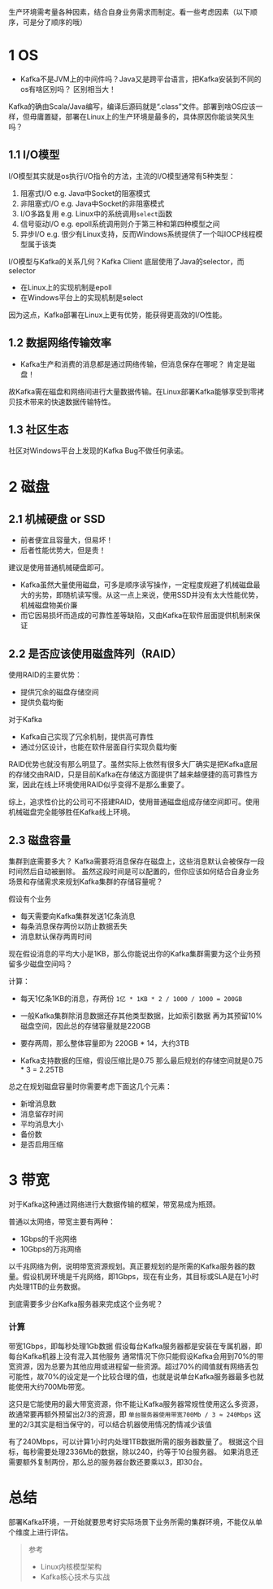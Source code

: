 生产环境需考量各种因素，结合自身业务需求而制定。看一些考虑因素（以下顺序，可是分了顺序的哦）
# 1 OS
- Kafka不是JVM上的中间件吗？Java又是跨平台语言，把Kafka安装到不同的os有啥区别吗？
区别相当大！

Kafka的确由Scala/Java编写，编译后源码就是“.class”文件。部署到啥OS应该一样，但毋庸置疑，部署在Linux上的生产环境是最多的，具体原因你能谈笑风生吗？
## 1.1 I/O模型
I/O模型其实就是os执行I/O指令的方法，主流的I/O模型通常有5种类型：
1. 阻塞式I/O
e.g. Java中Socket的阻塞模式
2. 非阻塞式I/O
e.g. Java中Socket的非阻塞模式
3.  I/O多路复用
e.g. Linux中的系统调用`select`函数
4. 信号驱动I/O
e.g. epoll系统调用则介于第三种和第四种模型之间
5. 异步I/O
e.g. 很少有Linux支持，反而Windows系统提供了一个叫IOCP线程模型属于该类

I/O模型与Kafka的关系几何？Kafka Client 底层使用了Java的selector，而selector
- 在Linux上的实现机制是epoll
- 在Windows平台上的实现机制是select

因为这点，Kafka部署在Linux上更有优势，能获得更高效的I/O性能。
## 1.2 数据网络传输效率
- Kafka生产和消费的消息都是通过网络传输，但消息保存在哪呢？
肯定是磁盘！

故Kafka需在磁盘和网络间进行大量数据传输。在Linux部署Kafka能够享受到零拷贝技术带来的快速数据传输特性。
## 1.3 社区生态
社区对Windows平台上发现的Kafka Bug不做任何承诺。
# 2 磁盘
## 2.1 机械硬盘 or SSD
- 前者便宜且容量大，但易坏！
- 后者性能优势大，但是贵！

建议是使用普通机械硬盘即可。
- Kafka虽然大量使用磁盘，可多是顺序读写操作，一定程度规避了机械磁盘最大的劣势，即随机读写慢。从这一点上来说，使用SSD并没有太大性能优势，机械磁盘物美价廉
- 而它因易损坏而造成的可靠性差等缺陷，又由Kafka在软件层面提供机制来保证
## 2.2 是否应该使用磁盘阵列（RAID）
使用RAID的主要优势：
- 提供冗余的磁盘存储空间
- 提供负载均衡

对于Kafka
- Kafka自己实现了冗余机制，提供高可靠性
- 通过分区设计，也能在软件层面自行实现负载均衡

RAID优势也就没有那么明显了。虽然实际上依然有很多大厂确实是把Kafka底层的存储交由RAID，只是目前Kafka在存储这方面提供了越来越便捷的高可靠性方案，因此在线上环境使用RAID似乎变得不是那么重要了。

综上，追求性价比的公司可不搭建RAID，使用普通磁盘组成存储空间即可。使用机械磁盘完全能够胜任Kafka线上环境。
## 2.3 磁盘容量
集群到底需要多大？
Kafka需要将消息保存在磁盘上，这些消息默认会被保存一段时间然后自动被删除。
虽然这段时间是可以配置的，但你应该如何结合自身业务场景和存储需求来规划Kafka集群的存储容量呢？

假设有个业务
- 每天需要向Kafka集群发送1亿条消息
- 每条消息保存两份以防止数据丢失
- 消息默认保存两周时间

现在假设消息的平均大小是1KB，那么你能说出你的Kafka集群需要为这个业务预留多少磁盘空间吗？

计算：
- 每天1亿条1KB的消息，存两份
`1亿 * 1KB * 2 / 1000 / 1000 = 200GB`

- 一般Kafka集群除消息数据还存其他类型数据，比如索引数据
再为其预留10%磁盘空间，因此总的存储容量就是220GB

- 要存两周，那么整体容量即为
220GB * 14，大约3TB
- Kafka支持数据的压缩，假设压缩比是0.75
那么最后规划的存储空间就是0.75 * 3 = 2.25TB

总之在规划磁盘容量时你需要考虑下面这几个元素：
- 新增消息数
- 消息留存时间
- 平均消息大小
- 备份数
- 是否启用压缩
# 3 带宽
对于Kafka这种通过网络进行大数据传输的框架，带宽易成为瓶颈。

普通以太网络，带宽主要有两种：
- 1Gbps的千兆网络
- 10Gbps的万兆网络

以千兆网络为例，说明带宽资源规划。真正要规划的是所需的Kafka服务器的数量。假设机房环境是千兆网络，即1Gbps，现在有业务，其目标或SLA是在1小时内处理1TB的业务数据。

到底需要多少台Kafka服务器来完成这个业务呢？
### 计算
带宽1Gbps，即每秒处理1Gb数据
假设每台Kafka服务器都是安装在专属机器，即每台Kafka机器上没有混入其他服务
通常情况下你只能假设Kafka会用到70%的带宽资源，因为总要为其他应用或进程留一些资源。超过70%的阈值就有网络丢包可能性，故70%的设定是一个比较合理的值，也就是说单台Kafka服务器最多也就能使用大约700Mb带宽。

这只是它能使用的最大带宽资源，你不能让Kafka服务器常规性使用这么多资源，故通常要再额外预留出2/3的资源，即
`单台服务器使用带宽700Mb / 3 ≈ 240Mbps`
这里的2/3其实是相当保守的，可以结合机器使用情况酌情减少该值

有了240Mbps，可以计算1小时内处理1TB数据所需的服务器数量了。
根据这个目标，每秒需要处理2336Mb的数据，除以240，约等于10台服务器。
如果消息还需要额外复制两份，那么总的服务器台数还要乘以3，即30台。
# 总结
部署Kafka环境，一开始就要思考好实际场景下业务所需的集群环境，不能仅从单个维度上进行评估。

> 参考
> - Linux内核模型架构
> - Kafka核心技术与实战